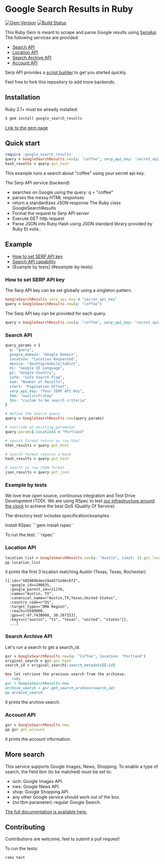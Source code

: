 # Google Search Results in Ruby

[![Gem Version](https://badge.fury.io/rb/google_search_results.svg)](https://rubygems.org/gems/google_search_results/)
[![Build Status](https://travis-ci.org/serpapi/google-search-results-ruby.svg?branch=master)](https://travis-ci.org/serpapi/google-search-results-ruby)

This Ruby Gem is meant to scrape and parse Google results using [SerpApi](https://serpapi.com).
The following services are provided:
 * [Search API](https://serpapi.com/search-api)
 * [Location API](https://serpapi.com/locations-api)
 * [Search Archive API](https://serpapi.com/search-archive-api)
 * [Account API](https://serpapi.com/account-api)

Serp API provides a [script builder](https://serpapi.com/demo) to get you started quickly.

Feel free to fork this repository to add more backends.

## Installation

Ruby 2.1+ must be already installed:

```bash
$ gem install google_search_results
```

[Link to the gem page](https://rubygems.org/gems/google_search_results/)

## Quick start

```ruby
require 'google_search_results'
query = GoogleSearchResults.new(q: "coffee", serp_api_key: "secret_api_key" )
hash_results = query.get_hash
 ```

This example runs a search about "coffee" using your secret api key.

The Serp API service (backend)
 - searches on Google using the query: q = "coffee"
 - parses the messy HTML responses
 - return a standardizes JSON response
The Ruby class GoogleSearchResults
 - Format the request to Serp API server
 - Execute GET http request
 - Parse JSON into Ruby Hash using JSON standard library provided by Ruby
Et voila..

## Example
 * [How to set SERP API key](#how-to-set-serp-api-key)
 * [Search API capability](#search-api-capability)
 * [Example by tests] (#example-by-tests)

### How to set SERP API key
The Serp API key can be set globally using a singleton pattern.
```ruby
GoogleSearchResults.serp_api_key = "secret_api_key"
query = GoogleSearchResults.new(q: "coffee")
```

The Serp API key can be provided for each query.
```ruby
query = GoogleSearchResults.new(q: "coffee", serp_api_key: "secret_api_key")
```

### Search API
```ruby
query_params = {
  q: "query",
  google_domain: "Google Domain", 
  location: "Location Requested", 
  device: "desktop|mobile|tablet",
  hl: "Google UI Language",
  gl: "Google Country",
  safe: "Safe Search Flag",
  num: "Number of Results",
  start: "Pagination Offset",
  serp_api_key: "Your SERP API Key",
  tbm: "nws|isch|shop"
  tbs: "custom to be search criteria"
}

# define the search query
query = GoogleSearchResults.new(query_params)

# override an existing parameter
query.params[:location] = "Portland"

# search format return as raw html
html_results = query.get_html

# search format returns a Hash
hash_results = query.get_hash

# search as raw JSON format
json_results = query.get_json
```

### Example by tests

We love true open source, continuous integration and Test Drive Development (TDD). 
 We are using RSpec to test [our infrastructure around the clock](https://travis-ci.org/serpapi/google-search-results-ruby) to achieve the best QoS (Quality Of Service).
 
The directory test/ includes specification/examples.

Install RSpec
```gem install rspec``

To run the test:
```rspec``

### Location API

```ruby
location_list = GoogleSearchResults.new(q: "Austin", limit: 3).get_location
pp location_list
```
it prints the first 3 location matching Austin (Texas, Texas, Rochester)
```
[{:id=>"585069bdee19ad271e9bc072",
  :google_id=>200635,
  :google_parent_id=>21176,
  :name=>"Austin, TX",
  :canonical_name=>"Austin,TX,Texas,United States",
  :country_code=>"US",
  :target_type=>"DMA Region",
  :reach=>5560000,
  :gps=>[-97.7430608, 30.267153],
  :keys=>["austin", "tx", "texas", "united", "states"]},
  ...]
```

### Search Archive API

Let's run a search to get a search_id.
```ruby
gsr = GoogleSearchResults.new(q: "Coffee", location: "Portland")
original_search = gsr.get_hash
search_id = original_search[:search_metadata][:id]

Now let retrieve the previous search from the archieve.
```ruby
gsr = GoogleSearchResults.new
archive_search = gsr.get_search_archive(search_id)
pp archive_search
```
it prints the archive search.

### Account API
```ruby
gsr = GoogleSearchResults.new
pp gsr.get_account
```
it prints the account information.

## More search
This service supports Google Images, News, Shopping.
To enable a type of search, the field tbm (to be matched) must be set to:

 * isch: Google Images API.
 * nws: Google News API.
 * shop: Google Shopping API.
 * any other Google service should work out of the box.
 * (no tbm parameter): regular Google Search.

[The full documentation is available here.](https://serpapi.com/search-api)

## Contributing

Contributions are welcome, feel to submit a pull request!

To run the tests:

```bash
rake test
```
